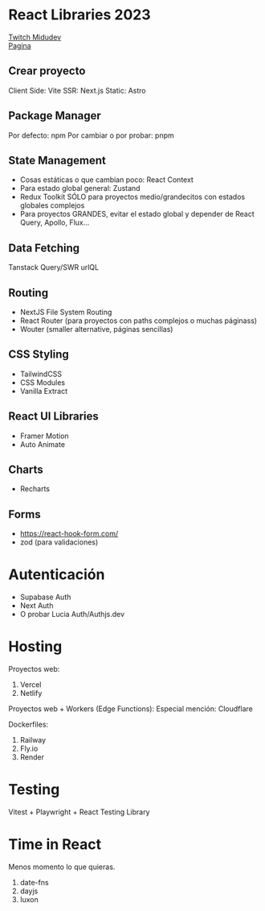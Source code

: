 # React Libraries 2023
[Twitch Midudev](https://www.twitch.tv/videos/1750792562)<br>
[Pagina](https://www.robinwieruch.de/react-libraries/)
## Crear proyecto

Client Side: Vite
SSR: Next.js
Static: Astro

## Package Manager

Por defecto: npm
Por cambiar o por probar: pnpm

## State Management

- Cosas estáticas o que cambian poco: React Context
- Para estado global general: Zustand
- Redux Toolkit SÓLO para proyectos medio/grandecitos con estados globales complejos
- Para proyectos GRANDES, evitar el estado global y depender de React Query, Apollo, Flux...

## Data Fetching

Tanstack Query/SWR
urlQL

## Routing

- NextJS File System Routing
- React Router (para proyectos con paths complejos o muchas páginass)
- Wouter (smaller alternative, páginas sencillas)

## CSS Styling

- TailwindCSS
- CSS Modules
- Vanilla Extract

## React UI Libraries

- Framer Motion
- Auto Animate

## Charts

- Recharts

## Forms

- https://react-hook-form.com/
- zod (para validaciones)

# Autenticación

- Supabase Auth
- Next Auth
- O probar Lucia Auth/Authjs.dev

# Hosting

Proyectos web:
1. Vercel
2. Netlify

Proyectos web + Workers (Edge Functions):
Especial mención: Cloudflare

Dockerfiles:
1. Railway
2. Fly.io
3. Render

# Testing

Vitest + Playwright + React Testing Library

# Time in React

Menos momento lo que quieras.

1. date-fns
2. dayjs
3. luxon